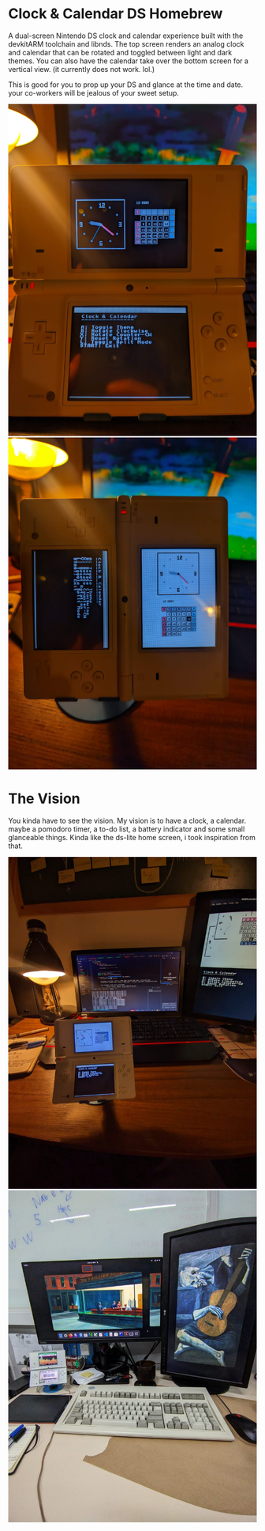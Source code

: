 # Clock & Calendar DS Homebrew

A dual-screen Nintendo DS clock and calendar experience built with the devkitARM toolchain and libnds. The top screen renders an analog clock and calendar that can be rotated and toggled between light and dark themes. You can also have the calendar take over the bottom screen for a vertical view. (it currently does not work. lol.)

This is good for you to prop up your DS and glance at the time and date. your co-workers will be jealous of your sweet setup. 

![Example 1](img/example1.jpeg)
![Example 2](img/example2.jpeg)

# The Vision

You kinda have to see the vision. My vision is to have a clock, a calendar. maybe a pomodoro timer, a to-do list, a battery indicator and some small glanceable things. Kinda like the ds-lite home screen, i took inspiration from that.

![Vision](img/vision.jpeg)
![The Second Vision](img/vision2.jpeg)

